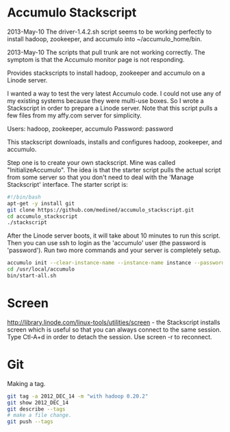 Accumulo Stackscript
====================

2013-May-10 The driver-1.4.2.sh script seems to be working perfectly to install hadoop, zookeeper, and accumulo into ~/accumulo_home/bin. 


2013-May-10 The scripts that pull trunk are not working correctly. The symptom is that the Accumulo monitor page is not responding.

Provides stackscripts to install hadoop, zookeeper and accumulo on a Linode server.

I wanted a way to test the very latest Accumulo code. I could not use any of my existing systems because they were multi-use boxes. So I wrote a Stackscript in order to prepare a Linode server. Note that this script pulls a few files from my affy.com server for simplicity.

Users: hadoop, zookeeper, accumulo
Password: password

This stackscript downloads, installs and configures hadoop, zookeeper, and accumulo.

Step one is to create your own stackscript. Mine was called "InitializeAccumulo". The idea is that the starter script pulls the actual script from some server so that you don't need to deal with the 'Manage Stackscript' interface. The starter script is:

```bash
#!/bin/bash
apt-get -y install git
git clone https://github.com/medined/accumulo_stackscript.git
cd accumulo_stackscript
./stackscript
```

After the Linode server boots, it will take about 10 minutes to run this script. Then you can use ssh to login as the 'accumulo' user (the password is 'password'). Run two more commands and your server is completely setup.

```bash
accumulo init --clear-instance-name --instance-name instance --password secret
cd /usr/local/accumulo
bin/start-all.sh
```

Screen
======

http://library.linode.com/linux-tools/utilities/screen - the Stackscript installs screen which is useful so that you can always connect to the same session. Type Ctl-A+d in order to detach the session. Use screen -r to reconnect.


Git
===

Making a tag.

```bash
git tag -a 2012_DEC_14 -m "with hadoop 0.20.2"
git show 2012_DEC_14
git describe --tags
# make a file change.
git push --tags
```

